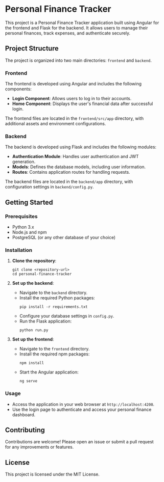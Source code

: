 # Personal Finance Tracker

This project is a Personal Finance Tracker application built using Angular for the frontend and Flask for the backend. It allows users to manage their personal finances, track expenses, and authenticate securely.

## Project Structure

The project is organized into two main directories: `frontend` and `backend`.

### Frontend

The frontend is developed using Angular and includes the following components:

- **Login Component**: Allows users to log in to their accounts.
- **Home Component**: Displays the user's financial data after successful login.

The frontend files are located in the `frontend/src/app` directory, with additional assets and environment configurations.

### Backend

The backend is developed using Flask and includes the following modules:

- **Authentication Module**: Handles user authentication and JWT generation.
- **Models**: Defines the database models, including user information.
- **Routes**: Contains application routes for handling requests.

The backend files are located in the `backend/app` directory, with configuration settings in `backend/config.py`.

## Getting Started

### Prerequisites

- Python 3.x
- Node.js and npm
- PostgreSQL (or any other database of your choice)

### Installation

1. **Clone the repository**:
   ```
   git clone <repository-url>
   cd personal-finance-tracker
   ```

2. **Set up the backend**:
   - Navigate to the `backend` directory.
   - Install the required Python packages:
     ```
     pip install -r requirements.txt
     ```
   - Configure your database settings in `config.py`.
   - Run the Flask application:
     ```
     python run.py
     ```

3. **Set up the frontend**:
   - Navigate to the `frontend` directory.
   - Install the required npm packages:
     ```
     npm install
     ```
   - Start the Angular application:
     ```
     ng serve
     ```

### Usage

- Access the application in your web browser at `http://localhost:4200`.
- Use the login page to authenticate and access your personal finance dashboard.

## Contributing

Contributions are welcome! Please open an issue or submit a pull request for any improvements or features.

## License

This project is licensed under the MIT License.